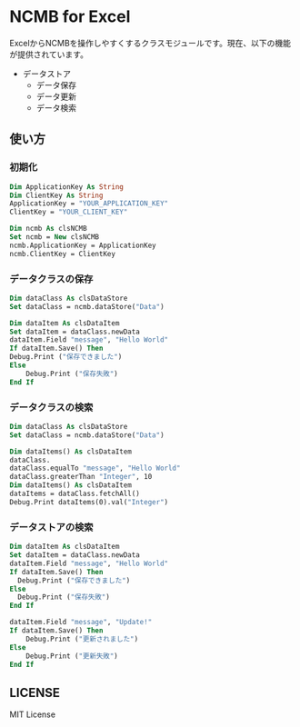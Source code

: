 # NCMB for Excel

ExcelからNCMBを操作しやすくするクラスモジュールです。現在、以下の機能が提供されています。

- データストア
  - データ保存
  - データ更新
  - データ検索

## 使い方

### 初期化

```vb
Dim ApplicationKey As String
Dim ClientKey As String
ApplicationKey = "YOUR_APPLICATION_KEY"
ClientKey = "YOUR_CLIENT_KEY"

Dim ncmb As clsNCMB
Set ncmb = New clsNCMB
ncmb.ApplicationKey = ApplicationKey
ncmb.ClientKey = ClientKey
```

### データクラスの保存

```vb
Dim dataClass As clsDataStore
Set dataClass = ncmb.dataStore("Data")

Dim dataItem As clsDataItem
Set dataItem = dataClass.newData
dataItem.Field "message", "Hello World"
If dataItem.Save() Then
Debug.Print ("保存できました")
Else
    Debug.Print ("保存失敗")
End If
```

### データクラスの検索

```vb
Dim dataClass As clsDataStore
Set dataClass = ncmb.dataStore("Data")

Dim dataItems() As clsDataItem
dataClass.
dataClass.equalTo "message", "Hello World"
dataClass.greaterThan "Integer", 10
Dim dataItems() As clsDataItem
dataItems = dataClass.fetchAll()
Debug.Print dataItems(0).val("Integer")
```

### データストアの検索

```vb
Dim dataItem As clsDataItem
Set dataItem = dataClass.newData
dataItem.Field "message", "Hello World"
If dataItem.Save() Then
  Debug.Print ("保存できました")
Else
  Debug.Print ("保存失敗")
End If

dataItem.Field "message", "Update!"
If dataItem.Save() Then
    Debug.Print ("更新されました")
Else
    Debug.Print ("更新失敗")
End If
```

## LICENSE

MIT License